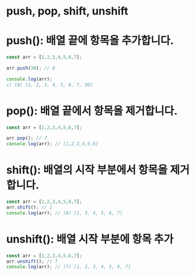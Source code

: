 # push, pop, shift, unshift

# push(): 배열 끝에 항목을 추가합니다.

```jsx
const arr = [1,2,3,4,5,6,7];

arr.push(30); // 8

console.log(arr);
// (8) [1, 2, 3, 4, 5, 6, 7, 30]
```

# pop(): 배열 끝에서 항목을 제거합니다.

```jsx
const arr = [1,2,3,4,5,6,7];

arr.pop(); // 7
console.log(arr); // [1,2,3,4,5,6]
```

# shift(): 배열의 시작 부분에서 항목을 제거합니다.

```jsx
const arr = [1,2,3,4,5,6,7];
arr.shift(); // 1
console.log(arr); // (6) [2, 3, 4, 5, 6, 7]
```

# unshift(): 배열 시작 부분에 항목 추가

```jsx
const arr = [1,2,3,4,5,6,7];
arr.unshift(); // 7
console.log(arr); // (7) [1, 2, 3, 4, 5, 6, 7]
```